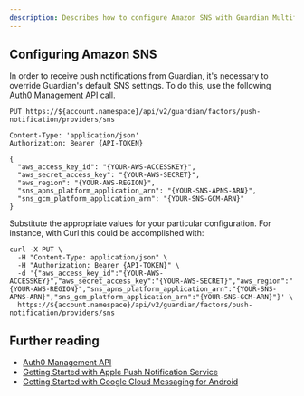 ```yaml
---
description: Describes how to configure Amazon SNS with Guardian Multifactor
---
```


## Configuring Amazon SNS 

In order to receive push notifications from Guardian, it's necessary to override Guardian's default SNS settings. To do this, use the following [Auth0 Management API](/api/management/v2) call.

```text
PUT https://${account.namespace}/api/v2/guardian/factors/push-notification/providers/sns

Content-Type: 'application/json'
Authorization: Bearer {API-TOKEN}

{
  "aws_access_key_id": "{YOUR-AWS-ACCESSKEY}",
  "aws_secret_access_key": "{YOUR-AWS-SECRET}",
  "aws_region": "{YOUR-AWS-REGION}",
  "sns_apns_platform_application_arn": "{YOUR-SNS-APNS-ARN}",
  "sns_gcm_platform_application_arn": "{YOUR-SNS-GCM-ARN}"
}
```

Substitute the appropriate values for your particular configuration. For instance, with Curl this could be accomplished with:

```curl
curl -X PUT \
  -H "Content-Type: application/json" \
  -H "Authorization: Bearer {API-TOKEN}" \
  -d '{"aws_access_key_id":"{YOUR-AWS-ACCESSKEY}","aws_secret_access_key":"{YOUR-AWS-SECRET}","aws_region":"{YOUR-AWS-REGION}","sns_apns_platform_application_arn":"{YOUR-SNS-APNS-ARN}","sns_gcm_platform_application_arn":"{YOUR-SNS-GCM-ARN}"}' \
  https://${account.namespace}/api/v2/guardian/factors/push-notification/providers/sns
```

## Further reading

* [Auth0 Management API](/api/management/v2)
* [Getting Started with Apple Push Notification Service](https://docs.aws.amazon.com/sns/latest/dg/mobile-push-apns.html)
* [Getting Started with Google Cloud Messaging for Android](https://docs.aws.amazon.com/sns/latest/dg/mobile-push-gcm.html)
